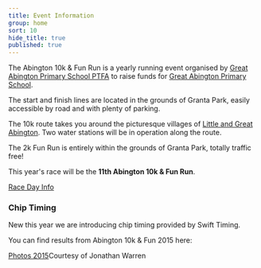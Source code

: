 ```yaml
---
title: Event Information
group: home
sort: 10
hide_title: true
published: true
---
```


<div class="col-2-3" markdown="1">

The Abington 10k &amp; Fun Run is a yearly running event organised by [Great Abington Primary School PTFA](http://www.greatabingtonprimaryschool.co.uk/pta.asp) to raise funds for [Great Abington Primary School](https://Twitter.com/GA_Primary).

The start and finish lines are located in the grounds of Granta Park, easily accessible by road and with plenty of parking.

The 10k route takes you around the picturesque villages of [Little and Great Abington](http://www.theabingtons.org.uk/). Two water stations will be in operation along the route.

The 2k Fun Run is entirely within the grounds of Granta Park, totally traffic free!

This year's race will be the **11th Abington 10k &amp; Fun Run**.

<div class="registration-link registration-link-online">
  <a href="/assets/race_day_info.pdf">Race Day Info</a>
</div>

</div>

<div class="col-1-3" markdown="1">

### Chip Timing

New this year we are introducing chip timing provided by Swift Timing.


You can find results from Abington 10k & Fun 2015 here:

[Photos 2015](https://goo.gl/photos/DNqvmDQtwK4n6L2r7)Courtesy of Jonathan Warren


</div>
